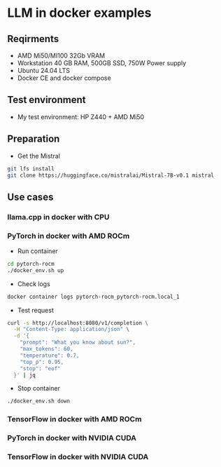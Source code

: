 # LLM in docker examples

## Reqirments
- AMD Mi50/MI100 32Gb VRAM
- Workstation 40 GB RAM, 500GB SSD, 750W Power supply 
- Ubuntu 24.04 LTS
- Docker CE and docker compose

## Test environment
- My test environment: HP Z440 + AMD Mi50

## Preparation
- Get the Mistral
```bash
git lfs install
git clone https://huggingface.co/mistralai/Mistral-7B-v0.1 mistral
```
## Use cases

### llama.cpp in docker with CPU

### PyTorch in docker with AMD ROCm

- Run container
```bash
cd pytorch-rocm
./docker_env.sh up
```

- Check logs
```bash
docker container logs pytorch-rocm_pytorch-rocm.local_1
```

- Test request 
```bash
curl -s http://localhost:8080/v1/completion \
  -H "Content-Type: application/json" \
  -d '{
    "prompt": "What you know about sun?",
    "max_tokens": 60,
    "temperature": 0.7,
    "top_p": 0.95,
    "stop": "eof"
  }' | jq

```

- Stop container
```bash
./docker_env.sh down
```

### TensorFlow in docker with AMD ROCm

### PyTorch in docker with NVIDIA CUDA

### TensorFlow in docker with NVIDIA CUDA
